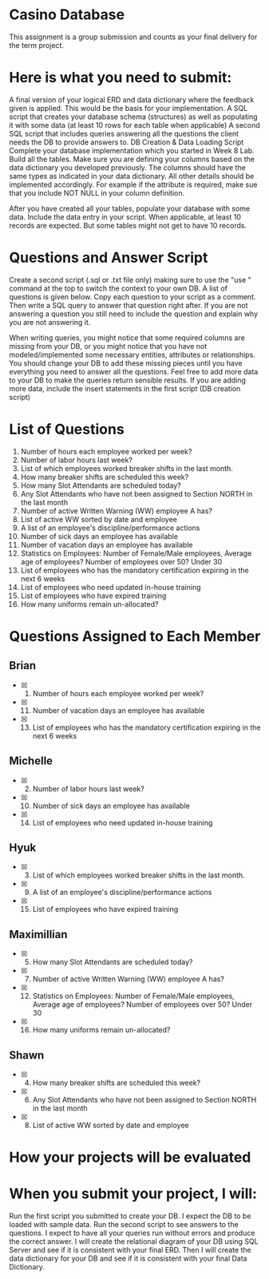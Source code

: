 # Casino Database
This assignment is a group submission and counts as your final delivery for the term project.

# Here is what you need to submit:

A final version of your logical ERD and data dictionary where the feedback given is applied. This would be the basis for your implementation. 
A SQL script that creates your database schema (structures) as well as populating it with some data (at least 10 rows for each table when applicable)
A second SQL script that includes queries answering all the questions the client needs the DB to provide answers to. 
DB Creation & Data Loading Script
Complete your database implementation which you started in Week 8 Lab. Build all the tables. Make sure you are defining your columns based on the data dictionary you developed previously. The columns should have the same types as indicated in your data dictionary. All other details should be implemented accordingly. For example if the attribute is required,  make sue that you include NOT NULL in your column definition.  

After you have created all your tables, populate your database with some data. Include the data entry in your script. When applicable, at least 10 records are expected. But some tables might not get to have 10 records.

# Questions and Answer Script
Create a second script (.sql or .txt file only) making sure to use the "use <db-name>" command at the top to switch the context to your own DB. A list of questions is given below. Copy each question to your script as a comment. Then write a SQL query to answer that question right after. If you are not answering a question you still need to include the question and explain why you are not answering it.

When writing queries, you might notice that some required columns are missing from your DB, or you might notice that you have not modeled/implemented some necessary entities, attributes or relationships. You should change your DB to add these missing pieces until you have everything you need to answer all the questions. Feel free to add more data to your DB to make the queries return sensible results. If you are adding more data, include the insert statements in the first script (DB creation script)

# List of Questions
1. Number of hours each employee worked per week?
2. Number of labor hours last week?
3. List of which employees worked breaker shifts in the last month.
4. How many breaker shifts are scheduled this week?
5. How many Slot Attendants are scheduled today?
6. Any Slot Attendants who have not been assigned to Section NORTH in the last month
7. Number of active Written Warning (WW) employee A has?
8. List of active WW sorted by date and employee
9. A list of an employee's discipline/performance actions
10. Number of sick days an employee has available
11. Number of vacation days an employee has available
12. Statistics on Employees: Number of Female/Male employees, Average age of employees? Number of employees over 50? Under 30
13. List of employees who has the mandatory certification expiring in the next 6 weeks
14. List of employees who need updated in-house training
15. List of employees who have expired training
16. How many uniforms remain un-allocated?

# Questions Assigned to Each Member

## Brian
- [x] 1. Number of hours each employee worked per week?                             
- [x] 11. Number of vacation days an employee has available
- [x] 13. List of employees who has the mandatory certification expiring in the next 6 weeks 
 
 
## Michelle
- [x] 2. Number of labor hours last week?   
- [x] 10. Number of sick days an employee has available
- [x] 14. List of employees who need updated in-house training    

                           
 
## Hyuk
- [x] 3. List of which employees worked breaker shifts in the last month. 
- [x] 9. A list of an employee's discipline/performance actions
- [x] 15. List of employees who have expired training       


 
## Maximillian
- [x] 5. How many Slot Attendants are scheduled today?  
- [x] 7. Number of active Written Warning (WW) employee A has?
- [x] 12. Statistics on Employees: Number of Female/Male employees, Average age of employees? Number of employees over 50? Under 30   
- [x] 16. How many uniforms remain un-allocated?

## Shawn
- [x] 4. How many breaker shifts are scheduled this week?   
- [x] 6. Any Slot Attendants who have not been assigned to Section NORTH in the last month
- [x] 8. List of active WW sorted by date and employee       


# How your projects will be evaluated
# When you submit your project, I will:

Run the first script you submitted to create your DB. I expect the DB to be loaded with sample data. 
Run the second script to see answers to the questions. I expect to have all your queries run without errors and produce the correct answer.
I will create the relational diagram of your DB using SQL Server and see if it is consistent with your final ERD.
Then I will create the data dictionary for your DB and see if it is consistent with your final Data Dictionary.
